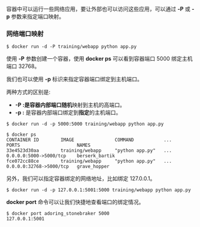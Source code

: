容器中可以运行一些网络应用，要让外部也可以访问这些应用，可以通过 **-P** 或 **-p** 参数来指定端口映射。

### 网络端口映射

```shell
$ docker run -d -P training/webapp python app.py
```

使用 **-P** 参数创建一个容器，使用 **docker ps** 可以看到容器端口 5000 绑定主机端口 32768。

我们也可以使用 **-p** 标识来指定容器端口绑定到主机端口。

两种方式的区别是:

- **-P :**是容器内部端口**随机**映射到主机的高端口。
- **-p :** 是容器内部端口绑定到**指定**的主机端口。

```shell
$ docker run -d -p 5000:5000 training/webapp python app.py
```

```shell
$ docker ps
CONTAINER ID        IMAGE               COMMAND           ...           PORTS                     NAMES
33e4523d30aa        training/webapp     "python app.py"   ...   0.0.0.0:5000->5000/tcp    berserk_bartik
fce072cc88ce        training/webapp     "python app.py"   ...   0.0.0.0:32768->5000/tcp   grave_hopper
```

另外，我们可以指定容器绑定的网络地址，比如绑定 127.0.0.1。

```shell
$ docker run -d -p 127.0.0.1:5001:5000 training/webapp python app.py
```

**docker port** 命令可以让我们快捷地查看端口的绑定情况。

```shell
$ docker port adoring_stonebraker 5000
127.0.0.1:5001
```